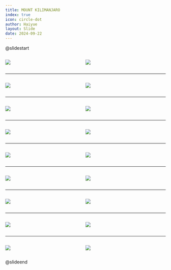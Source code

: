 ```yaml
---
title: MOUNT KILIMANJARO
index: true
icon: circle-dot
author: Haiyue
layout: Slide
date: 2024-09-22
---
```

 
@slidestart

<div style="display:flex">
<div style="flex:1">

![](https://raw.githubusercontent.com/yclord/reading/refs/heads/master/english/Level-W/MOUNT%20KILIMANJARO/001.webp)
</div>
<div style="flex:1">

![](https://raw.githubusercontent.com/yclord/reading/refs/heads/master/english/Level-W/MOUNT%20KILIMANJARO/002.webp)
</div>
</div>

---

<div style="display:flex">
<div style="flex:1">

![](https://raw.githubusercontent.com/yclord/reading/refs/heads/master/english/Level-W/MOUNT%20KILIMANJARO/003.webp)
</div>
<div style="flex:1">

![](https://raw.githubusercontent.com/yclord/reading/refs/heads/master/english/Level-W/MOUNT%20KILIMANJARO/004.webp)
</div>
</div>

---

<div style="display:flex">
<div style="flex:1">

![](https://raw.githubusercontent.com/yclord/reading/refs/heads/master/english/Level-W/MOUNT%20KILIMANJARO/005.webp)
</div>
<div style="flex:1">

![](https://raw.githubusercontent.com/yclord/reading/refs/heads/master/english/Level-W/MOUNT%20KILIMANJARO/006.webp)
</div>
</div>

---

<div style="display:flex">
<div style="flex:1">

![](https://raw.githubusercontent.com/yclord/reading/refs/heads/master/english/Level-W/MOUNT%20KILIMANJARO/007.webp)
</div>
<div style="flex:1">

![](https://raw.githubusercontent.com/yclord/reading/refs/heads/master/english/Level-W/MOUNT%20KILIMANJARO/008.webp)
</div>
</div>

---

<div style="display:flex">
<div style="flex:1">

![](https://raw.githubusercontent.com/yclord/reading/refs/heads/master/english/Level-W/MOUNT%20KILIMANJARO/009.webp)
</div>
<div style="flex:1">

![](https://raw.githubusercontent.com/yclord/reading/refs/heads/master/english/Level-W/MOUNT%20KILIMANJARO/010.webp)
</div>
</div>

---

<div style="display:flex">
<div style="flex:1">

![](https://raw.githubusercontent.com/yclord/reading/refs/heads/master/english/Level-W/MOUNT%20KILIMANJARO/011.webp)
</div>
<div style="flex:1">

![](https://raw.githubusercontent.com/yclord/reading/refs/heads/master/english/Level-W/MOUNT%20KILIMANJARO/012.webp)
</div>
</div>

---

<div style="display:flex">
<div style="flex:1">

![](https://raw.githubusercontent.com/yclord/reading/refs/heads/master/english/Level-W/MOUNT%20KILIMANJARO/013.webp)
</div>
<div style="flex:1">

![](https://raw.githubusercontent.com/yclord/reading/refs/heads/master/english/Level-W/MOUNT%20KILIMANJARO/014.webp)
</div>
</div>

---

<div style="display:flex">
<div style="flex:1">

![](https://raw.githubusercontent.com/yclord/reading/refs/heads/master/english/Level-W/MOUNT%20KILIMANJARO/015.webp)
</div>
<div style="flex:1">

![](https://raw.githubusercontent.com/yclord/reading/refs/heads/master/english/Level-W/MOUNT%20KILIMANJARO/016.webp)
</div>
</div>

---

<div style="display:flex">
<div style="flex:1">

![](https://raw.githubusercontent.com/yclord/reading/refs/heads/master/english/Level-W/MOUNT%20KILIMANJARO/017.webp)
</div>
<div style="flex:1">

![](https://raw.githubusercontent.com/yclord/reading/refs/heads/master/english/Level-W/MOUNT%20KILIMANJARO/018.webp)
</div>
</div>

@slideend